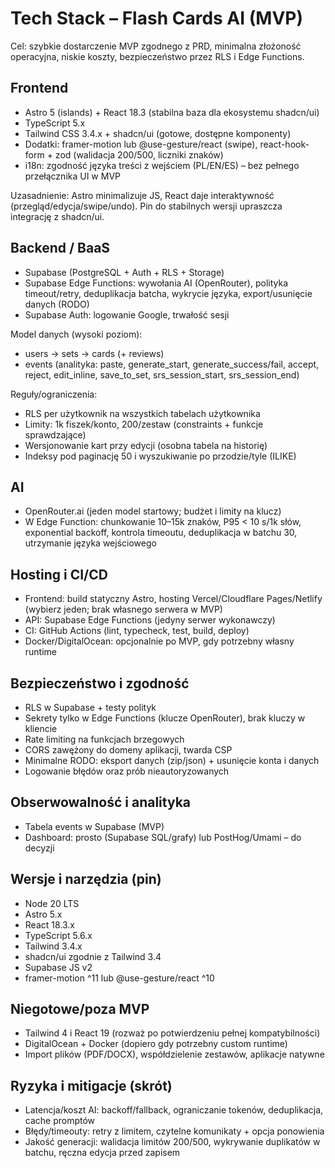 # Tech Stack – Flash Cards AI (MVP)

Cel: szybkie dostarczenie MVP zgodnego z PRD, minimalna złożoność operacyjna, niskie koszty, bezpieczeństwo przez RLS i Edge Functions.

## Frontend
- Astro 5 (islands) + React 18.3 (stabilna baza dla ekosystemu shadcn/ui)
- TypeScript 5.x
- Tailwind CSS 3.4.x + shadcn/ui (gotowe, dostępne komponenty)
- Dodatki: framer-motion lub @use-gesture/react (swipe), react-hook-form + zod (walidacja 200/500, liczniki znaków)
- i18n: zgodność języka treści z wejściem (PL/EN/ES) – bez pełnego przełącznika UI w MVP

Uzasadnienie: Astro minimalizuje JS, React daje interaktywność (przegląd/edycja/swipe/undo). Pin do stabilnych wersji upraszcza integrację z shadcn/ui.

## Backend / BaaS
- Supabase (PostgreSQL + Auth + RLS + Storage)
- Supabase Edge Functions: wywołania AI (OpenRouter), polityka timeout/retry, deduplikacja batcha, wykrycie języka, export/usunięcie danych (RODO)
- Supabase Auth: logowanie Google, trwałość sesji

Model danych (wysoki poziom):
- users → sets → cards (+ reviews)
- events (analityka: paste, generate_start, generate_success/fail, accept, reject, edit_inline, save_to_set, srs_session_start, srs_session_end)

Reguły/ograniczenia:
- RLS per użytkownik na wszystkich tabelach użytkownika
- Limity: 1k fiszek/konto, 200/zestaw (constraints + funkcje sprawdzające)
- Wersjonowanie kart przy edycji (osobna tabela na historię)
- Indeksy pod paginację 50 i wyszukiwanie po przodzie/tyle (ILIKE)

## AI
- OpenRouter.ai (jeden model startowy; budżet i limity na klucz)
- W Edge Function: chunkowanie 10–15k znaków, P95 < 10 s/1k słów, exponential backoff, kontrola timeoutu, deduplikacja w batchu 30, utrzymanie języka wejściowego

## Hosting i CI/CD
- Frontend: build statyczny Astro, hosting Vercel/Cloudflare Pages/Netlify (wybierz jeden; brak własnego serwera w MVP)
- API: Supabase Edge Functions (jedyny serwer wykonawczy)
- CI: GitHub Actions (lint, typecheck, test, build, deploy)
- Docker/DigitalOcean: opcjonalnie po MVP, gdy potrzebny własny runtime

## Bezpieczeństwo i zgodność
- RLS w Supabase + testy polityk
- Sekrety tylko w Edge Functions (klucze OpenRouter), brak kluczy w kliencie
- Rate limiting na funkcjach brzegowych
- CORS zawężony do domeny aplikacji, twarda CSP
- Minimalne RODO: eksport danych (zip/json) + usunięcie konta i danych
- Logowanie błędów oraz prób nieautoryzowanych

## Obserwowalność i analityka
- Tabela events w Supabase (MVP)
- Dashboard: prosto (Supabase SQL/grafy) lub PostHog/Umami – do decyzji

## Wersje i narzędzia (pin)
- Node 20 LTS
- Astro 5.x
- React 18.3.x
- TypeScript 5.6.x
- Tailwind 3.4.x
- shadcn/ui zgodnie z Tailwind 3.4
- Supabase JS v2
- framer-motion ^11 lub @use-gesture/react ^10

## Niegotowe/poza MVP
- Tailwind 4 i React 19 (rozważ po potwierdzeniu pełnej kompatybilności)
- DigitalOcean + Docker (dopiero gdy potrzebny custom runtime)
- Import plików (PDF/DOCX), współdzielenie zestawów, aplikacje natywne

## Ryzyka i mitigacje (skrót)
- Latencja/koszt AI: backoff/fallback, ograniczanie tokenów, deduplikacja, cache promptów
- Błędy/timeouty: retry z limitem, czytelne komunikaty + opcja ponowienia
- Jakość generacji: walidacja limitów 200/500, wykrywanie duplikatów w batchu, ręczna edycja przed zapisem


